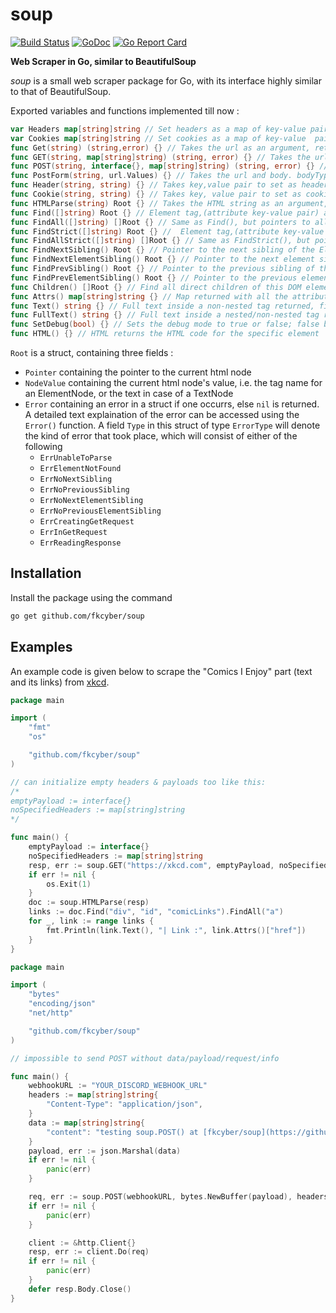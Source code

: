 # soup

[![Build Status](https://travis-ci.org/anaskhan96/soup.svg?branch=master)](https://travis-ci.org/anaskhan96/soup)
[![GoDoc](https://godoc.org/github.com/anaskhan96/soup?status.svg)](https://pkg.go.dev/github.com/anaskhan96/soup)
[![Go Report Card](https://goreportcard.com/badge/github.com/anaskhan96/soup)](https://goreportcard.com/report/github.com/anaskhan96/soup)

**Web Scraper in Go, similar to BeautifulSoup**

*soup* is a small web scraper package for Go, with its interface highly similar to that of BeautifulSoup.

Exported variables and functions implemented till now :

```go
var Headers map[string]string // Set headers as a map of key-value pairs, an alternative to calling Header() individually
var Cookies map[string]string // Set cookies as a map of key-value  pairs, an alternative to calling Cookie() individually
func Get(string) (string,error) {} // Takes the url as an argument, returns HTML string
func GET(string, map[string]string) (string, error) {} // Takes the url and headers returns HTML string
func POST(string, interface{}, map[string]string) (string, error) {} // Takes the url, payload, and headers as string, interface{} and map (url, payload, headers)
func PostForm(string, url.Values) {} // Takes the url and body. bodyType is set to "application/x-www-form-urlencoded"
func Header(string, string) {} // Takes key,value pair to set as headers for the HTTP request made in Get()
func Cookie(string, string) {} // Takes key, value pair to set as cookies to be sent with the HTTP request in Get()
func HTMLParse(string) Root {} // Takes the HTML string as an argument, returns a pointer to the DOM constructed
func Find([]string) Root {} // Element tag,(attribute key-value pair) as argument, pointer to first occurence returned
func FindAll([]string) []Root {} // Same as Find(), but pointers to all occurrences returned
func FindStrict([]string) Root {} //  Element tag,(attribute key-value pair) as argument, pointer to first occurence returned with exact matching values
func FindAllStrict([]string) []Root {} // Same as FindStrict(), but pointers to all occurrences returned
func FindNextSibling() Root {} // Pointer to the next sibling of the Element in the DOM returned
func FindNextElementSibling() Root {} // Pointer to the next element sibling of the Element in the DOM returned
func FindPrevSibling() Root {} // Pointer to the previous sibling of the Element in the DOM returned
func FindPrevElementSibling() Root {} // Pointer to the previous element sibling of the Element in the DOM returned
func Children() []Root {} // Find all direct children of this DOM element
func Attrs() map[string]string {} // Map returned with all the attributes of the Element as lookup to their respective values
func Text() string {} // Full text inside a non-nested tag returned, first half returned in a nested one
func FullText() string {} // Full text inside a nested/non-nested tag returned
func SetDebug(bool) {} // Sets the debug mode to true or false; false by default
func HTML() {} // HTML returns the HTML code for the specific element
```

`Root` is a struct, containing three fields :

* `Pointer` containing the pointer to the current html node
* `NodeValue` containing the current html node's value, i.e. the tag name for an ElementNode, or the text in case of a TextNode
* `Error` containing an error in a struct if one occurrs, else `nil` is returned. 
  A detailed text explaination of the error can be accessed using the `Error()` function. A field `Type` in this struct of type `ErrorType` will denote the kind of error that took place, which will consist of either of the following
  * `ErrUnableToParse`
  * `ErrElementNotFound`
  * `ErrNoNextSibling`
  * `ErrNoPreviousSibling`
  * `ErrNoNextElementSibling`
  * `ErrNoPreviousElementSibling`
  * `ErrCreatingGetRequest`
  * `ErrInGetRequest`
  * `ErrReadingResponse`

## Installation

Install the package using the command

```bash
go get github.com/fkcyber/soup
```

## Examples

An example code is given below to scrape the "Comics I Enjoy" part (text and its links) from [xkcd](https://xkcd.com).

```go
package main

import (
    "fmt"
    "os"

    "github.com/fkcyber/soup"
)

// can initialize empty headers & payloads too like this:
/*
emptyPayload := interface{}
noSpecifiedHeaders := map[string]string
*/

func main() {
    emptyPayload := interface{}
    noSpecifiedHeaders := map[string]string
    resp, err := soup.GET("https://xkcd.com", emptyPayload, noSpecifiedHeaders)
    if err != nil {
        os.Exit(1)
    }
    doc := soup.HTMLParse(resp)
    links := doc.Find("div", "id", "comicLinks").FindAll("a")
    for _, link := range links {
        fmt.Println(link.Text(), "| Link :", link.Attrs()["href"])
    }
}
```

```go
package main

import (
	"bytes"
	"encoding/json"
	"net/http"

    "github.com/fkcyber/soup"
)

// impossible to send POST without data/payload/request/info

func main() {
	webhookURL := "YOUR_DISCORD_WEBHOOK_URL"
    headers := map[string]string{
        "Content-Type": "application/json",
    }
	data := map[string]string{
		"content": "testing soup.POST() at [fkcyber/soup](https://github.com/fkcyber/soup) with webhooks",
	}
	payload, err := json.Marshal(data)
	if err != nil {
		panic(err)
	}

	req, err := soup.POST(webhookURL, bytes.NewBuffer(payload), headers)
	if err != nil {
		panic(err)
	}

	client := &http.Client{}
	resp, err := client.Do(req)
	if err != nil {
		panic(err)
	}
	defer resp.Body.Close()
}
```
